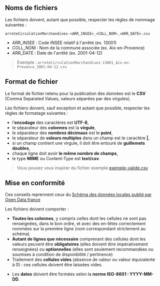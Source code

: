 <!-- Inspiré de : https://github.com/Archivistes75/registre_entrees/blob/master/README.md -->

## Noms de fichiers

Les fichiers doivent, autant que possible, respecter les règles de nommage suivantes :

`arreteCirculationMarchandises-<ARR_INSEE>_<COLL_NOM>_<ARR_DATE>.csv`

* ARR_INSEE : Code INSEE relatif à l'arrêté (ex. 13001)
* COLL_NOM : Nom de la commune associée (ex. Aix-en-Provence)
* ARR_DATE : Date de l'arrêté (ex. 2001-04-12)

> Exemple : `arreteCirculationMarchandises-13001_Aix-en-Provence_2001-04-12.csv`
> 
## Format de fichier
Le format de fichier retenu pour la publication des données est le **CSV** (Comma Separated Values, valeurs séparées par des virgules).

Les fichiers doivent, sauf exception et autant que possible, respecter les règles de formatage suivantes :

* l’**encodage** des caractères est **UTF-8**,
* le séparateur des **colonnes** est la **virgule**,
* le séparateur des **nombres décimaux** est le **point**,
* le séparateur de **valeurs multiples** dans un champ est le caractère **|**,
* si un champ contient une virgule, il doit être entouré de **guillemets doubles**,
* chaque ligne doit avoir **le même nombre de champs**,
* le type **MIME** ou Content-Type est **text/csv**.

> Vous pouvez vous inspirer du fichier exemple [exemple-valide.csv](exemple-valide.csv)

## Mise en conformité

Ces conseils reprennent ceux du [Schéma des données locales publié par Open Data france](https://scdl.opendatafrance.net/docs/recommandations-relatives-aux-jeux-de-donnees.html)

Les fichiers doivent comporter :

   * **Toutes les colonnes**, y compris celles dont les cellules ne sont pas renseignées, dans le bon ordre, et avec des en-têtes correctement nommées sur la première ligne (nom correspondant strictement au schéma)
   * **Autant de lignes que nécessaire** comprenant des cellules dont les valeurs peuvent être **obligatoires** (elles doivent être impérativement renseignées) ou **optionnelles** (elles sont seulement recommandées ou soumises à condition de disponibilité / pertinence)
   * Traitement des **cellules vides** (absence de valeur ou valeur équivalente à 0) : ces cellules doivent être laissées vides. 
   <!--
	   * Dans le cas où une valeur numérique est égale à zéro elle doit être écrite 0.0 (zéro [point] zéro)
	   * Dans le cas où des caractères spéciaux sont utilisés pour remplacer des valeurs manquantes (ex. "-" ou "NaN"), cela doit être mentionné dans les métadonnées.
	-->
   * Les **dates** doivent être formées selon la **norme ISO-8601 : YYYY-MM-DD**. 
